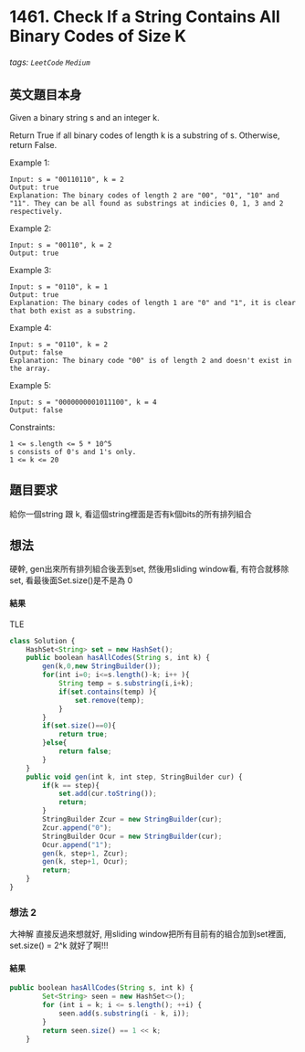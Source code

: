 # 1461. Check If a String Contains All Binary Codes of Size K
###### tags: `LeetCode` `Medium`

## 英文題目本身
Given a binary string s and an integer k.

Return True if all binary codes of length k is a substring of s. Otherwise, return False.

 

Example 1:
```
Input: s = "00110110", k = 2
Output: true
Explanation: The binary codes of length 2 are "00", "01", "10" and "11". They can be all found as substrings at indicies 0, 1, 3 and 2 respectively.
```
Example 2:
```
Input: s = "00110", k = 2
Output: true
```
Example 3:
```
Input: s = "0110", k = 1
Output: true
Explanation: The binary codes of length 1 are "0" and "1", it is clear that both exist as a substring. 
```
Example 4:
```
Input: s = "0110", k = 2
Output: false
Explanation: The binary code "00" is of length 2 and doesn't exist in the array.
```
Example 5:
```
Input: s = "0000000001011100", k = 4
Output: false
```

Constraints:
```
1 <= s.length <= 5 * 10^5
s consists of 0's and 1's only.
1 <= k <= 20
```

## 題目要求
給你一個string 跟 k, 看這個string裡面是否有k個bits的所有排列組合
## 想法
硬幹, gen出來所有排列組合後丟到set, 然後用sliding window看, 有符合就移除set, 看最後面Set.size()是不是為 0
#### 結果
TLE
```javascript
class Solution {
    HashSet<String> set = new HashSet();
    public boolean hasAllCodes(String s, int k) {
        gen(k,0,new StringBuilder());
        for(int i=0; i<=s.length()-k; i++ ){
            String temp = s.substring(i,i+k);
            if(set.contains(temp) ){
                set.remove(temp);
            }
        }
        if(set.size()==0){
            return true;
        }else{
            return false;
        }
    }
    public void gen(int k, int step, StringBuilder cur) {
        if(k == step){
            set.add(cur.toString());
            return;
        }
        StringBuilder Zcur = new StringBuilder(cur);
        Zcur.append("0");
        StringBuilder Ocur = new StringBuilder(cur);
        Ocur.append("1");
        gen(k, step+1, Zcur);
        gen(k, step+1, Ocur);
        return;
    }
}
```

### 想法 2
大神解
直接反過來想就好, 用sliding window把所有目前有的組合加到set裡面, set.size() = 2^k 就好了啊!!!
#### 結果
```javascript
public boolean hasAllCodes(String s, int k) {
        Set<String> seen = new HashSet<>();
        for (int i = k; i <= s.length(); ++i) {
            seen.add(s.substring(i - k, i));
        }
        return seen.size() == 1 << k;
    }
```